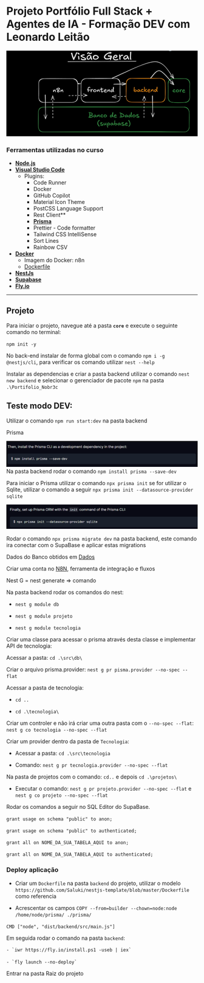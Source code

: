 # Projeto Portfólio Full Stack + Agentes de IA - Formação DEV com Leonardo Leitão

![alt text](image-2.png)

### Ferramentas utilizadas no curso

- **[Node.js](https://nodejs.org/pt)**
- **[Visual Studio Code](https://code.visualstudio.com/)**
    - Plugins:
        - Code Runner
        - Docker
        - GitHub Copilot
        - Material Icon Theme
        - PostCSS Language Support
        - Rest Client**
        - **[Prisma](https://www.prisma.io/docs/getting-started/quickstart-sqlite)**
        - Prettier - Code formatter
        - Tailwind CSS IntelliSense
        - Sort Lines
        - Rainbow CSV
- **[Docker](https://www.docker.com/)**
    - Imagem do Docker: n8n
    - [Dockerfile](https://github.com/Saluki/nestjs-template/blob/master/Dockerfile)
- **[NestJs](https://docs.nestjs.com/)**
- **[Supabase](https://supabase.com/)**
- **[Fly.io](https://fly.io/docs/flyctl/)**
---

## Projeto

Para iniciar o projeto, navegue até a pasta **`core`** e execute o seguinte comando no terminal:


`npm init -y`

No back-end instalar de forma global com o comando `npm i -g @nestjs/cli`, para verificar os comando utilizar `nest --help`

Instalar as dependencias e criar a pasta backend utilizar o comando `nest new backend` e selecionar o gerenciador de pacote `npm` na pasta `.\Portifolio_Nobr3c`

## Teste modo DEV:

Utilizar o comando `npm run start:dev` na pasta backend

Prisma

![prismaComando](image.png)
Na pasta backend rodar o comando `npm install prisma --save-dev`

Para iniciar o Prisma utilizar o comando `npx prisma init` se for utilizar o Sqlite, utilizar o comando a seguir `npx prisma init --datasource-provider sqlite`

![alt text](image-1.png)

Rodar o comando `npx prisma migrate dev` na pasta backend, este comando ira conectar com o SupaBase e aplicar estas migrations 

Dados do Banco obtidos em [Dados](https://github.com/portfolio-projetos-dev/assets)

Criar uma conta no [N8N](https://app.n8n.cloud/register), ferramenta de integração e fluxos

Nest G = nest generate => comando

Na pasta backend rodar os comandos do nest:

- `nest g module db`

- `nest g module projeto`

- `nest g module tecnologia`

Criar uma classe para acessar o prisma através desta classe e implementar API de tecnologia:

Acessar a pasta: `cd .\src\db\`

Criar o arquivo prisma.provider: `nest g pr pisma.provider --no-spec --flat`

Acessar a pasta de tecnologia: 

- `cd ..`

- `cd .\tecnologia\`

Criar um controler e não irá criar uma outra pasta com o `--no-spec --flat`: `nest g co tecnologia --no-spec --flat`

Criar um provider dentro da pasta de `Tecnologia`:

- Acessar a pasta: `cd .\src\tecnologia`

- Comando: `nest g pr tecnologia.provider --no-spec --flat`

Na pasta de projetos com o comando: `cd..` e depois `cd .\projetos\` 

- Executar o comando: `nest g pr projeto.provider --no-spec --flat` e `nest g co projeto --no-spec --flat`

Rodar os comandos a seguir no SQL Editor do SupaBase. 

`grant usage on schema "public" to anon;`

`grant usage on schema "public" to authenticated;`

`grant all on NOME_DA_SUA_TABELA_AQUI to anon;`

`grant all on NOME_DA_SUA_TABELA_AQUI to authenticated;`

### Deploy aplicação

- Criar um `Dockerfile` na pasta `backend` do projeto, utilizar o modelo `https://github.com/Saluki/nestjs-template/blob/master/Dockerfile` como referencia

- Acrescentar os campos `COPY --from=builder --chown=node:node /home/node/prisma/ ./prisma/`

`CMD ["node", "dist/backend/src/main.js"]`

Em seguida rodar o comando na pasta `backend`:

    - `iwr https://fly.io/install.ps1 -useb | iex`
    
    - `fly launch --no-deploy` 

Entrar na pasta Raiz do projeto